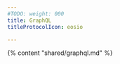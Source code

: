 ```yaml
---
#TODO: weight: 000
title: GraphQL
titleProtocolIcon: eosio

---
```


{% content "shared/graphql.md" %}

